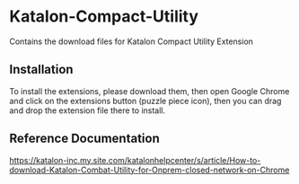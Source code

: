 # Katalon-Compact-Utility
Contains the download files for Katalon Compact Utility Extension

## Installation
To install the extensions, please download them, then open Google Chrome and click on the extensions button (puzzle piece icon), then you can drag and drop the extension file there to install.

## Reference Documentation
https://katalon-inc.my.site.com/katalonhelpcenter/s/article/How-to-download-Katalon-Combat-Utility-for-Onprem-closed-network-on-Chrome
